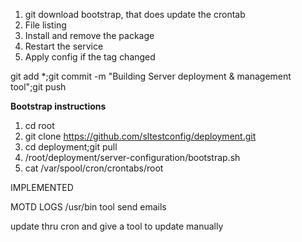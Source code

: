 1) git download bootstrap, that does update the crontab 
2) File listing 
3) Install and remove the package
4) Restart the service 
5) Apply config if the tag changed 

git add *;git commit -m "Building Server deployment & management tool";git push 

**Bootstrap instructions**

1) cd root
2) git clone https://github.com/sltestconfig/deployment.git
3) cd deployment;git pull
4) /root/deployment/server-configuration/bootstrap.sh
5) cat /var/spool/cron/crontabs/root

IMPLEMENTED

MOTD
LOGS
/usr/bin tool
send emails

update thru cron and give a tool to update manually 

